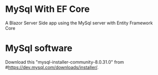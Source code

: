 # MySql With EF Core
A Blazor Server Side app using the MySql server with Entity Framework Core

# MySql software
Download this "mysql-installer-community-8.0.31.0" from #https://dev.mysql.com/downloads/installer/.
